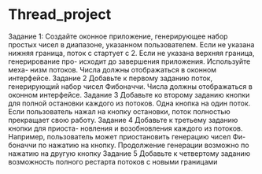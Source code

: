 # Thread_project

Задание 1:
Создайте оконное приложение, генерирующее набор
простых чисел в диапазоне, указанном пользователем.
Если не указана нижняя граница, поток с стартует с 2.
Если не указана верхняя граница, генерирование про-
исходит до завершения приложения. Используйте меха-
низм потоков. Числа должны отображаться в оконном
интерфейсе.
Задание 2
Добавьте к первому заданию поток, генерирующий
набор чисел Фибоначчи. Числа должны отображаться
в оконном интерфейсе.
Задание 3
Добавьте ко второму заданию кнопки для полной
остановки каждого из потоков. Одна кнопка на один
поток. Если пользователь нажал на кнопку остановки,
поток полностью прекращает свою работу.
Задание 4
Добавьте к третьему заданию кнопки для приоста-
новления и возобновления каждого из потоков. Например,
пользователь может приостановить генерацию чисел Фи-
боначчи по нажатию на кнопку. Продолжение генерации
возможно по нажатию на другую кнопку
Задание 5
Добавьте к четвертому заданию возможность полного
рестарта потоков с новыми границами
